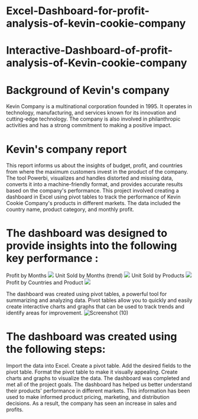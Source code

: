 # Excel-Dashboard-for-profit-analysis-of-kevin-cookie-company
# Interactive-Dashboard-of-profit-analysis-of-Kevin-cookie-company
 # Background of Kevin's company
 Kevin Company is a multinational corporation founded in 1995. It operates in technology, manufacturing, and services known for its innovation and cutting-edge technology. The company is also involved in philanthropic activities and has a strong commitment to making a positive impact.

# Kevin's company report
This report informs us about the insights of budget, profit, and countries from where the maximum customers invest in the product of the company. The tool Powerbi, visualizes and handles distorted and missing data, converts it into a machine-friendly format, and provides accurate results based on the company's performance. This project involved creating a dashboard in Excel using pivot tables to track the performance of Kevin Cookie Company's products in different markets. The data included the country name, product category, and monthly profit. 

# The dashboard was designed to provide insights into the following key performance :

Profit by Months 
![](Reasorces/profitbymonth.png)
Unit Sold by Months (trend)
![](Reasorces/unitsoldbymonths.png)
Unit Sold by Products
![](Reasorces/UnitSoldbyProducts.png)
Profit by Countries and Product
![](Reasorces/profitbycountriesandproduc.png)

The dashboard was created using pivot tables, a powerful tool for summarizing and analyzing data. Pivot tables allow you to quickly and easily create interactive charts and graphs that can be used to track trends and identify areas for improvement.
![Screenshot (10)](https://github.com/NastehoMohamud123/Excel-Dashboard-for-profit-analysis-of-kevin-cookie-company/assets/146730146/335fb4fa-efca-41af-822f-4e5b26760817)


 # The dashboard was created using the following steps:
Import the data into Excel.
Create a pivot table.
Add the desired fields to the pivot table.
Format the pivot table to make it visually appealing.
Create charts and graphs to visualize the data.
The dashboard was completed and met all of the project goals.
The dashboard has helped us better understand their products' performance in different markets. This information has been used to make informed product pricing, marketing, and distribution decisions. As a result, the company has seen an increase in sales and profits.
